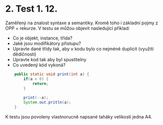 # 2. Test 1. 12.

Zaměřený na znalost syntaxe a semantiky. 
Kromě toho i základní pojmy z OPP + rekurze.
V testu se můžou objevit nasledující příklad:

 - Co je objekt, instance, třída?
 - Jaké jsou modifikátory přístupu?
 - Upravte dané třídy tak, aby v kodu bylo co nejméně duplicit (využití dědičnosti)
 - Upravte kod tak aby byl spustitelny
 - Co uvedený kód vykoná?

```java
    public static void print(int a) {
        if(a < 0) {
            return;    
        } 
        
        print(--a);
        System.out.pritln(a);
    }
```

K testu jsou povoleny vlastnorucně napsané taháky velikosti jedna A4.
